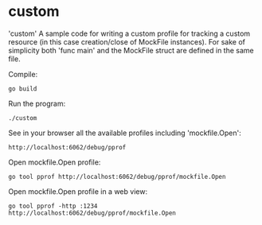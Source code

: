 # custom
'custom' A sample code for writing a custom profile for tracking a custom resource (in this case creation/close of MockFile instances).
For sake of simplicity both 'func main' and the MockFile struct are defined in the same file.

Compile:

    go build   

Run the program:

    ./custom
    
See in your browser all the available profiles including 'mockfile.Open':

    http://localhost:6062/debug/pprof

Open mockfile.Open profile:

    go tool pprof http://localhost:6062/debug/pprof/mockfile.Open   
   
Open mockfile.Open profile in a web view:   
   
    go tool pprof -http :1234 http://localhost:6062/debug/pprof/mockfile.Open 